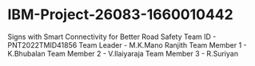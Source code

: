 # IBM-Project-26083-1660010442
Signs with Smart Connectivity for Better Road Safety
Team ID - PNT2022TMID41856
Team Leader - M.K.Mano Ranjith
Team Member 1 - K.Bhubalan
Team Member 2 - V.Ilaiyaraja
Team Member 3 - R.Suriyan
